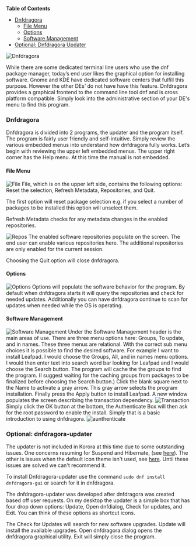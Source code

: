 **Table of Contents**  

- [Dnfdragora](#dnfdragora)
    - [File Menu](#file)
    - [Options](#options)
    - [Software Management](#manage) 
- [Optional: Dnfdragora Updater](#updater)

![Dnfdragora](https://github.com/kororaproject/kp-documentation/blob/master/img/DNG-Dragora-1.png?raw=true)


While there are some dedicated terminal line users who use the dnf package manager, today’s end user likes the graphical option for installing software. Gnome and KDE have dedicated software centers that fulfill this purpose. However the other DEs’ do not have have this feature. Dnfdragora provides a graphical frontend to the command line tool dnf and is cross platform compatible. Simply look into the administrative section of your DE's menu to find this program. 

<a name="dnfdragora"></a>
### Dnfdragora
Dnfdragora is divided into 2 programs, the updater and the program itself. The program is fairly user friendly and self-intuitive.  Simply review the various embedded menus into understand how dnfdragora fully works.  Let’s begin with reviewing the upper left embedded menus. The upper right corner has the Help menu. At this time the manual is not embedded.

<a name="file"></a>
#### File Menu
![File](https://github.com/kororaproject/kp-documentation/blob/master/img/DNF-Dragora-3.png?raw=true)
File, which is on the upper left side, contains the following options: Reset the selection, Refresh Metadata, Repositories, and Quit. 

The first option will reset package selection e.g. if you select a number of packages to be installed this option will unselect them. 

Refresh Metadata checks for any metadata changes in the enabled repositories. 

![Repos](https://github.com/kororaproject/kp-documentation/blob/master/img/DNF-Dragora-2.png?raw=true)
The enabled software repositories populate on the screen. The end user can enable various repositories here. The additional repositories are only enabled for the current session. 

Choosing the Quit option will close dnfdragora. 

<a name="options"></a>
#### Options
![Options](https://github.com/kororaproject/kp-documentation/blob/master/img/DNF-Dragora-4.png?raw=true)
Options will populate the software behavior for the program. By default when dnfdragora starts it will query the repositories and check for needed updates.  Additionally you can have dnfdragora continue to scan for updates when needed while the OS is operating.

<a name="manage"></a>
#### Software Management
![Software Management](https://github.com/kororaproject/kp-documentation/blob/master/img/DNF-Dragora-5.png?raw=true)
Under the Software Management header is the main areas of use. There are three menu options here: Groups, To update, and in names. These three menus are relational. With the correct sub menu choices it is possible to find the desired software. For example I want to install Leafpad. I would choose the Groups, All, and in names menu options. I would then enter text into search word bar looking for Leafpad and I would choose the Search button. The program will cache the the groups to find the program. (I suggest waiting for the caching groups from packages to be finalized before choosing the Search button.) Click the blank square next to the Name to activate a gray arrow. This gray arrow selects the program installation. Finally press the Apply button to install Leafpad. A new window populates the screen describing the transaction dependency. 
![Transaction](https://github.com/kororaproject/kp-documentation/blob/master/img/DNF-Dragora-6.png?raw=true)
Simply click the OK button at the bottom, the Authenticate Box will then ask for the root password to enable the install. Simply that is a basic introduction to using dnfdragora.
![aunthenticate](https://github.com/kororaproject/kp-documentation/blob/master/img/DNF-Dragora-7.png?raw=true)

<a name="updater"></a>
### Optional: dnfdragora-updater
The updater is not included in Korora at this time due to some outstanding issues. One concerns resuming for Suspend and Hibernate, (see [here](https://github.com/manatools/dnfdragora/issues/45)). The other is issues when the default icon theme isn't used, see [here](https://github.com/manatools/dnfdragora/issues/55). Until these issues are solved we can't recommend it.

To install Dnfdragora-updater use the command `sudo dnf install dnfdragora-gui` or search for it in dnfdragora.

The dnfdragora-updater was developed after dnfdragora was created based off user requests. On my desktop the updater is a simple box that has four drop down options: Update, Open dnfdialog, Check for updates, and Exit.  You can think of these options as shortcut icons.

The Check for Updates will search for new software upgrades. Update will install the available upgrades. Open dnfdragora dialog opens the dnfdragora graphical utility. Exit will simply close the program.

